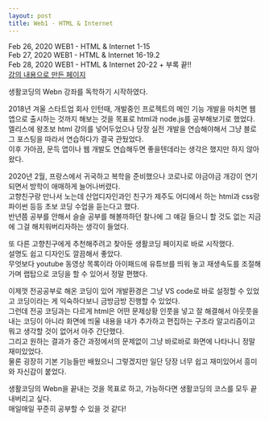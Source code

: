 ```yaml
---
layout: post
title: Web1 - HTML & Internet
---
```


Feb 26, 2020    WEB1 - HTML & Internet 1-15  
Feb 27, 2020    WEB1 - HTML & Internet 16-19.2  
Feb 28, 2020    WEB1 - HTML & Internet 20-22 + 부록 끝!!  
[강의 내용으로 만든 페이지](https://eunzihong.github.io/Webtest/HONG.html)

생활코딩의 Webn 강좌를 독학하기 시작하였다.  

2018년 겨울 스타트업 회사 인턴때, 개발중인 프로젝트의 메인 기능 개발을 마치면 웹앱으로 출시하는 것까지 해보는 것을 목표로 html과 node.js를 공부해보기로 했었다.  
엘리스에 왕초보 html 강의를 넣어두었으나 당장 실전 개발을 연습해야해서 그냥 블로그 포스팅을 따라서 연습하다가 결국 관뒀었다.  
이후 가아끔, 문득 앱이나 웹 개발도 연습해두면 좋을텐데라는 생각은 했지만 하지 않아왔다.  

2020년 2월, 프랑스에서 귀국하고 복학을 준비했으나 코로나로 야금야금 개강이 연기되면서 방학이 애매하게 늘어나버렸다.  
고향친구랑 만나서 노는데 산업디자인과인 친구가 제주도 어디에서 하는 html과 css랑 파이썬 등등 초보 코딩 수업을 듣는다고 했다.  
반년쯤 공부를 안해서 슬슬 공부를 해볼까하던 찰나에 그 얘길 들으니 할 것도 없는 지금에 그걸 해치워버리자하는 생각이 들었다.  

또 다른 고향친구에게 추천해주려고 찾아둔 생활코딩 페이지로 바로 시작했다.  
설명도 쉽고 디자인도 깔끔해서 좋았다.  
무엇보다 youtube 동영상 목록이라 아이패드에 유튜브를 띄워 놓고 재생속도를 조절해가며 랩탑으로 코딩을 할 수 있어서 정말 편했다.  

이제껏 전공공부로 해온 코딩이 있어 개발환경은 그냥 VS code로 바로 설정할 수 있었고 코딩이라는 게 익숙하다보니 금방금방 진행할 수 있었다.  
그런데 전공 코딩과는 다르게 html은 어떤 문제상황 인풋을 넣고 잘 해결해서 아웃풋을 내는 코딩이 아니라 화면에 띄울 내용을 내가 추가하고 편집하는 구조라 알고리즘이고 뭐고 생각할 것이 없어서 아주 간단했다.  
그리고 원하는 결과가 중간 과정에서의 문제없이 그냥 바로바로 화면에 나타나니 정말 재미있었다.  
물론 굉장히 기본 기능들만 배웠으니 그렇겠지만 일단 당장 너무 쉽고 재미있어서 흥미와 자신감이 붙었다.  

생활코딩의 Webn을 끝내는 것을 목표로 하고, 가능하다면 생활코딩의 코스를 모두 끝내버리고 싶다.  
매일매일 꾸준히 공부할 수 있을 것 같다!  

